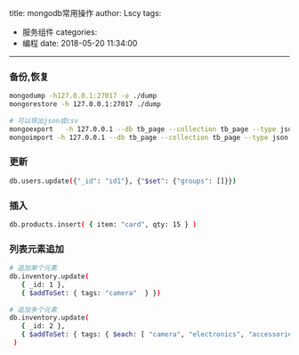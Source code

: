title: mongodb常用操作
author: Lscy
tags:
  - 服务组件
categories:
  - 编程
date: 2018-05-20 11:34:00
---
### 备份,恢复
~~~ bash
mongodump -h127.0.0.1:27017 -o ./dump
mongorestore -h 127.0.0.1:27017 ./dump
 
# 可以导出json或csv
mongoexport   -h 127.0.0.1 --db tb_page --collection tb_page --type json -o tb_page.json
mongoimport -h 127.0.0.1 --db tb_page --collection tb_page --type json --mode upsert --file tb_page.json
~~~

### 更新
~~~ bash
db.users.update({"_id": "id1"}, {"$set": {"groups": []}})
~~~

### 插入
~~~ bash
db.products.insert( { item: "card", qty: 15 } )
~~~
<!-- more -->
### 列表元素追加
~~~ bash
# 追加单个元素
db.inventory.update(
   { _id: 1 },
   { $addToSet: { tags: "camera"  } })
 
# 追加多个元素
db.inventory.update(
   { _id: 2 },
   { $addToSet: { tags: { $each: [ "camera", "electronics", "accessories" ] } } }
 )
 ~~~